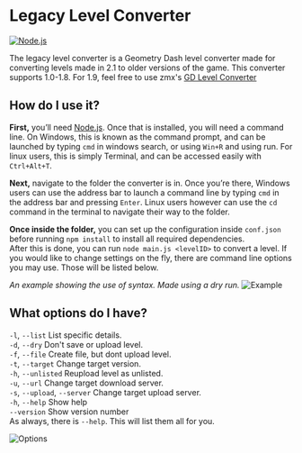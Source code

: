 # Legacy Level Converter
[![Node.js](https://github.com/Wayveyx/Legacy-Level-Converter/actions/workflows/node.js.yml/badge.svg)](https://github.com/Wayveyx/Legacy-Level-Converter/actions/workflows/node.js.yml)

The legacy level converter is a Geometry Dash level converter made for converting levels made in 2.1 to older versions of the game. This converter supports 1.0-1.8. For 1.9, feel free to use zmx's [GD Level Converter](https://github.com/qimiko/gdlevelconverter)

## How do I use it?

**First,** you’ll need [Node.js](https://nodejs.org/).
Once that is installed, you will need a command line. On Windows, this is known as the command prompt, and can be launched by typing `cmd` in windows search, or using `Win+R` and using run. For linux users, this is simply Terminal, and can be accessed easily with `Ctrl+Alt+T`.

**Next,** navigate to the folder the converter is in. Once you’re there, Windows users can use the address bar to launch a command line by typing `cmd` in the address bar and pressing `Enter`. Linux users however can use the `cd` command in the terminal to navigate their way to the folder.

**Once inside the folder,** you can set up the configuration inside `conf.json` before running `npm install` to install all required dependencies.\
After this is done, you can run `node main.js <levelID>` to convert a level. If you would like to change settings on the fly, there are command line options you may use. Those will be listed below.

*An example showing the use of syntax. Made using a dry run.*
![Example](https://media.discordapp.net/attachments/688499058540675112/1060478381487046699/image.png)

## What options do I have?
  `-l`, `--list`                    List specific details. \
  `-d`, `--dry`                     Don't save or upload level. \
  `-f`, `--file`                    Create file, but dont upload level. \
  `-t`, `--target`                  Change target version. \
  `-h`, `--unlisted`            Reupload level as unlisted. \
  `-u`, `--url`                 Change target download server. \
  `-s`, `--upload`, `--server`  Change target upload server. \
  `-h`, `--help`                Show help \
      `--version`               Show version number \
As always, there is `--help`. This will list them all for you.

![Options](https://media.discordapp.net/attachments/817367076036411402/1060476021889056809/image.png)
